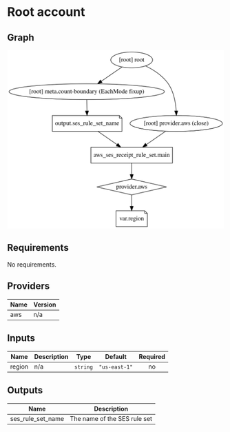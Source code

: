 # Root account

## Graph

![](./graph.svg)

## Requirements

No requirements.

## Providers

| Name | Version |
|------|---------|
| aws | n/a |

## Inputs

| Name | Description | Type | Default | Required |
|------|-------------|------|---------|:--------:|
| region | n/a | `string` | `"us-east-1"` | no |

## Outputs

| Name | Description |
|------|-------------|
| ses\_rule\_set\_name | The name of the SES rule set |
